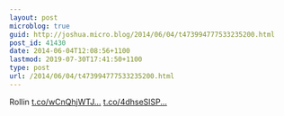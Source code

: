 ```yaml
---
layout: post
microblog: true
guid: http://joshua.micro.blog/2014/06/04/t473994777533235200.html
post_id: 41430
date: 2014-06-04T12:08:56+1100
lastmod: 2019-07-30T17:41:50+1100
type: post
url: /2014/06/04/t473994777533235200.html
---
```

Rollin [t.co/wCnQhjWTJ...](http://t.co/wCnQhjWTJw) [t.co/4dhseSlSP...](http://t.co/4dhseSlSPV)
